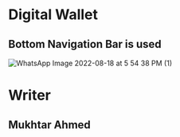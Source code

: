 # Digital Wallet
## Bottom Navigation Bar is used
![WhatsApp Image 2022-08-18 at 5 54 38 PM (1)](https://user-images.githubusercontent.com/83324580/185400390-a1b6c946-2107-475d-a2e5-07421e206c33.jpeg)

# Writer
## Mukhtar Ahmed
